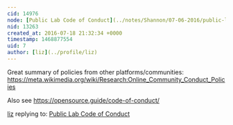 ```yaml
---
cid: 14976
node: [Public Lab Code of Conduct](../notes/Shannon/07-06-2016/public-lab-code-of-conduct)
nid: 13263
created_at: 2016-07-18 21:32:34 +0000
timestamp: 1468877554
uid: 7
author: [liz](../profile/liz)
---
```


Great summary of policies from other platforms/communities: https://meta.wikimedia.org/wiki/Research:Online_Community_Conduct_Policies

Also see https://opensource.guide/code-of-conduct/

[liz](../profile/liz) replying to: [Public Lab Code of Conduct](../notes/Shannon/07-06-2016/public-lab-code-of-conduct)

